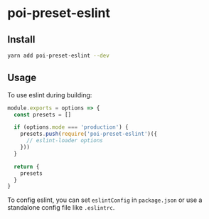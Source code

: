 # poi-preset-eslint

## Install

```bash
yarn add poi-preset-eslint --dev
```

## Usage

To use eslint during building:

```js
module.exports = options => {
  const presets = []

  if (options.mode === 'production') {
    presets.push(require('poi-preset-eslint')({
      // eslint-loader options
    }))
  }

  return {
    presets
  }
}
```

To config eslint, you can set `eslintConfig` in `package.json` or use a standalone config file like `.eslintrc`.
